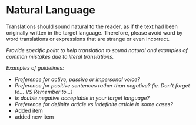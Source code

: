# Natural Language

Translations should sound natural to the reader, as if the text had been originally written in the target language. Therefore, please avoid word by word translations or expressions that are strange or even incorrect.

*Provide specific point to help translation to sound natural and examples of common mistakes due to literal translations.*

*Examples of guidelines:*

- *Preference for active, passive or impersonal voice?*
- *Preference for positive sentences rather than negative? (ie. Don't forget to... VS Remember to...)*
- *Is double negative acceptable in your target language?*
- *Preference for definite article vs indefinite article in some cases?*
- Added item
- added new item 
